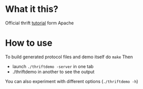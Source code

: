 # What it this?
Official thrift [tutorial](https://thrift.apache.org/tutorial/go) form Apache

# How to use
To build generated protocol files and demo itself do `make`
Then 
- launch `./thriftdemo -server` in one tab
- ./thriftdemo in another to see the output

You can also experiment with different options (`./thriftdemo -h`)